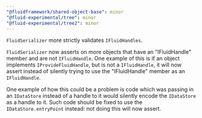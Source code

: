 ```yaml
---
"@fluidframework/shared-object-base": minor
"@fluid-experimental/tree": minor
"@fluid-experimental/tree2": minor
---
```


`FluidSerializer` more strictly validates `IFluidHandles`.

`FluidSerializer` now asserts on more objects that have an "IFluidHandle" member and are not `IFluidHandle`.
One example of this is if an object implements `IProvideFluidHandle`, but is not a `IFluidHandle`, it will now assert instead of silently trying to use the "IFluidHandle" member as an `IFluidHandle`.

One example of how this could be a problem is code which was passing in an `IDataStore` instead of a handle to it would silently encode the `IDataStore` as a handle to it.
Such code should be fixed to use the `IDataStore.entryPoint` instead: not doing this will now assert.
